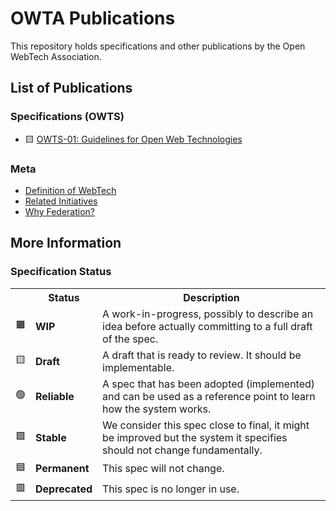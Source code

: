 # OWTA Publications

This repository holds specifications and other publications by the Open WebTech Association.

## List of Publications

### Specifications (OWTS)

- 🟨 [OWTS-01: Guidelines for Open Web Technologies](specs/drafts/owts-01.md)

### Meta

- [Definition of WebTech](meta/webtech-definition.md)
- [Related Initiatives](meta/related-initiatives.md)
- [Why Federation?](meta/why-federation.md)

## More Information

### Specification Status

<table>
  <tr>
    <th></th>
    <th> Status </th>
    <th> Description </th>
  </tr>
  <tr>
    <td> 🟧 </td>
    <td><strong> WIP </strong></td>
    <td> A work-in-progress, possibly to describe an idea before actually committing to a full draft of the spec. </td>
  </tr>
  <tr>
    <td> 🟨 </td>
    <td><strong> Draft </strong></td>
    <td> A draft that is ready to review. It should be implementable. </td>
  </tr>
  <tr>
    <td> 🟢 </td>
    <td><strong> Reliable </strong></td>
    <td> A spec that has been adopted (implemented) and can be used as a reference point to learn how the system works. </td>
  </tr>
  <tr>
    <td> 🟩 </td>
    <td><strong> Stable </strong></td>
    <td> We consider this spec close to final, it might be improved but the system it specifies should not change fundamentally. </td>
  </tr>
  <tr>
    <td> 🟦 </td>
    <td><strong> Permanent </strong></td>
    <td> This spec will not change. </td>
  </tr>
  <tr>
    <td> 🟥 </td>
    <td><strong> Deprecated </strong></td>
    <td> This spec is no longer in use. </td>
  </tr>
</table>

